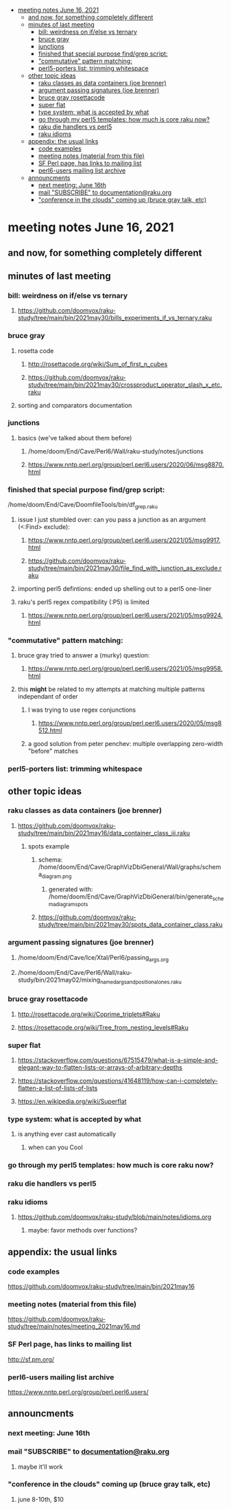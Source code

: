 - [meeting notes June 16, 2021](#orgf5fb274)
  - [and now, for something completely different](#org6738837)
  - [minutes of last meeting](#org0f3ab5d)
    - [bill: weirdness on if/else vs ternary](#orgf77e629)
    - [bruce gray](#orgd279d11)
    - [junctions](#orgc2fd716)
    - [finished that special purpose find/grep script:](#org29389c9)
    - ["commutative" pattern matching:](#org3ccbe79)
    - [perl5-porters list: trimming whitespace](#org36666bf)
  - [other topic ideas](#orgf03c1a4)
    - [raku classes as data containers (joe brenner)](#orgcbb484b)
    - [argument passing signatures (joe brenner)](#org0e56bad)
    - [bruce gray rosettacode](#org4c6f039)
    - [super flat](#org3a4fe22)
    - [type system: what is accepted by what](#org860b7fc)
    - [go through my perl5 templates: how much is core raku now?](#org2a94e9b)
    - [raku die handlers vs perl5](#org4e9abcc)
    - [raku idioms](#org7b80301)
  - [appendix: the usual links](#orgd5e0d19)
    - [code examples](#orga8b7978)
    - [meeting notes (material from this file)](#org5e82591)
    - [SF Perl page, has links to mailing list](#orgd180b42)
    - [perl6-users mailing list archive](#org67bbee1)
  - [announcments](#orgfe78c0c)
    - [next meeting: June 16th](#orgd59600b)
    - [mail "SUBSCRIBE" to documentation@raku.org](#org96b75a7)
    - ["conference in the clouds" coming up (bruce gray talk, etc)](#orgc3aeaa4)


<a id="orgf5fb274"></a>

# meeting notes June 16, 2021


<a id="org6738837"></a>

## and now, for something completely different


<a id="org0f3ab5d"></a>

## minutes of last meeting


<a id="orgf77e629"></a>

### bill: weirdness on if/else vs ternary

1.  <https://github.com/doomvox/raku-study/tree/main/bin/2021may30/bills_experiments_if_vs_ternary.raku>


<a id="orgd279d11"></a>

### bruce gray

1.  rosetta code

    1.  <http://rosettacode.org/wiki/Sum_of_first_n_cubes>
    
    2.  <https://github.com/doomvox/raku-study/tree/main/bin/2021may30/crossproduct_operator_slash_x_etc.raku>

2.  sorting and comparators documentation


<a id="orgc2fd716"></a>

### junctions

1.  basics (we've talked about them before)

    1.  /home/doom/End/Cave/Perl6/Wall/raku-study/notes/junctions
    
    2.  <https://www.nntp.perl.org/group/perl.perl6.users/2020/06/msg8870.html>


<a id="org29389c9"></a>

### finished that special purpose find/grep script:

/home/doom/End/Cave/DoomfileTools/bin/df<sub>grep.raku</sub>

1.  issue I just stumbled over: can you pass a junction as an argument (<:Find> exclude):

    1.  <https://www.nntp.perl.org/group/perl.perl6.users/2021/05/msg9917.html>
    
    2.  <https://github.com/doomvox/raku-study/tree/main/bin/2021may30/file_find_with_junction_as_exclude.raku>

2.  importing perl5 defintions: ended up shelling out to a perl5 one-liner

3.  raku's perl5 regex compatibility (:P5) is limited

    1.  <https://www.nntp.perl.org/group/perl.perl6.users/2021/05/msg9924.html>


<a id="org3ccbe79"></a>

### "commutative" pattern matching:

1.  bruce gray tried to answer a (murky) question:

    1.  <https://www.nntp.perl.org/group/perl.perl6.users/2021/05/msg9958.html>

2.  this **might** be related to my attempts at matching multiple patterns independant of order

    1.  I was trying to use regex conjunctions
    
        1.  <https://www.nntp.perl.org/group/perl.perl6.users/2020/05/msg8512.html>
    
    2.  a good solution from peter penchev: multiple overlapping zero-width "before" matches


<a id="org36666bf"></a>

### perl5-porters list: trimming whitespace


<a id="orgf03c1a4"></a>

## other topic ideas


<a id="orgcbb484b"></a>

### raku classes as data containers (joe brenner)

1.  <https://github.com/doomvox/raku-study/tree/main/bin/2021may16/data_container_class_iii.raku>

    1.  spots example
    
        1.  schema: /home/doom/End/Cave/GraphVizDbiGeneral/Wall/graphs/schema<sub>diagram.png</sub>
        
            1.  generated with: /home/doom/End/Cave/GraphVizDbiGeneral/bin/generate<sub>schema</sub><sub>diagram</sub><sub>spots</sub>
        
        2.  <https://github.com/doomvox/raku-study/tree/main/bin/2021may30/spots_data_container_class.raku>


<a id="org0e56bad"></a>

### argument passing signatures (joe brenner)

1.  /home/doom/End/Cave/Ice/Xtal/Perl6/passing<sub>args.org</sub>

2.  /home/doom/End/Cave/Perl6/Wall/raku-study/bin/2021may02/mixing<sub>named</sub><sub>args</sub><sub>and</sub><sub>positional</sub><sub>ones.raku</sub>


<a id="org4c6f039"></a>

### bruce gray rosettacode

1.  <http://rosettacode.org/wiki/Coprime_triplets#Raku>

2.  <https://rosettacode.org/wiki/Tree_from_nesting_levels#Raku>


<a id="org3a4fe22"></a>

### super flat

1.  <https://stackoverflow.com/questions/67515479/what-is-a-simple-and-elegant-way-to-flatten-lists-or-arrays-of-arbitrary-depths>

2.  <https://stackoverflow.com/questions/41648119/how-can-i-completely-flatten-a-list-of-lists-of-lists>

3.  <https://en.wikipedia.org/wiki/Superflat>


<a id="org860b7fc"></a>

### type system: what is accepted by what

1.  is anything ever cast automatically

    1.  when can you Cool


<a id="org2a94e9b"></a>

### go through my perl5 templates: how much is core raku now?


<a id="org4e9abcc"></a>

### raku die handlers vs perl5


<a id="org7b80301"></a>

### raku idioms

1.  <https://github.com/doomvox/raku-study/blob/main/notes/idioms.org>

    1.  maybe: favor methods over functions?


<a id="orgd5e0d19"></a>

## appendix: the usual links


<a id="orga8b7978"></a>

### code examples

<https://github.com/doomvox/raku-study/tree/main/bin/2021may16>


<a id="org5e82591"></a>

### meeting notes (material from this file)

<https://github.com/doomvox/raku-study/tree/main/notes/meeting_2021may16.md>


<a id="orgd180b42"></a>

### SF Perl page, has links to mailing list

<http://sf.pm.org/>


<a id="org67bbee1"></a>

### perl6-users mailing list archive

<https://www.nntp.perl.org/group/perl.perl6.users/>


<a id="orgfe78c0c"></a>

## announcments


<a id="orgd59600b"></a>

### next meeting: June 16th


<a id="org96b75a7"></a>

### mail "SUBSCRIBE" to documentation@raku.org

1.  maybe it'll work


<a id="orgc3aeaa4"></a>

### "conference in the clouds" coming up (bruce gray talk, etc)

1.  june 8-10th, $10
